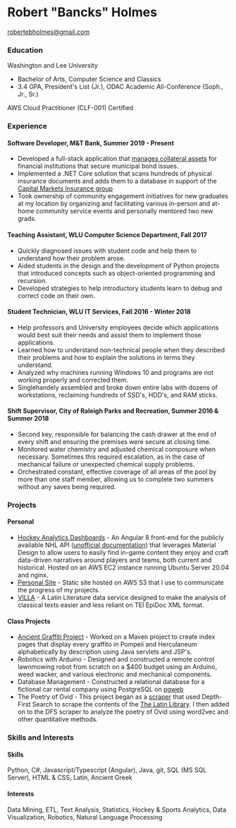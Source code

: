 # Robert "Bancks" Holmes
robertebholmes@gmail.com

### Education
Washington and Lee University
* Bachelor of Arts, Computer Science and Classics
* 3.4 GPA, President's List (Jr.), ODAC Academic All-Conference (Soph., Jr., Sr.)

AWS Cloud Practitioner (CLF-001) Certified

### Experience
#### Software Developer, M&T Bank, Summer 2019 - Present
* Developed a full-stack application that [manages collateral assets](https://www3.wilmingtontrust.com/corporate-institutional/institutional-custody-administrative-services.html) for financial institutions that secure municipal bond issues.
* Implemented a .NET Core solution that scans hundreds of physical insurance documents and adds them to a database in support of the [Capital Markets Insurance group](https://www3.wilmingtontrust.com/corporate-institutional/capital-markets-structured-finance/capital-markets-insurance.html) 
* Took ownership of community engagement initiatives for new graduates at my location by organizing and facilitating various in-person and at-home community service events and personally mentored two new grads.

#### Teaching Assistant, WLU Computer Science Department, Fall 2017
* Quickly diagnosed issues with student code and help them to understand how their problem arose.
* Aided students in the design and the development of Python projects that introduced concepts such as object-oriented programming and recursion.
* Developed strategies to help introductory students learn to debug and correct code on their own.

#### Student Technician, WLU IT Services, Fall 2016 - Winter 2018
* Help professors and University employees decide which applications would best suit their needs and assist them to implement those applications.
* Learned how to understand non-technical people when they described their problems and how to explain the solutions in terms they understand.
* Analyzed why machines running Windows 10 and programs are not working properly and corrected them.
* Singlehandely assembled and broke down entire labs with dozens of workstations, reclaiming hundreds of SSD's, HDD's, and RAM sticks. 

#### Shift Supervisor, City of Raleigh Parks and Recreation, Summer 2016 & Summer 2018
* Second key, responsible for balancing the cash drawer at the end of every shift and ensuring the premises were secure at closing time.
* Monitored water chemistry and adjusted chemical composure when necessary. Sometimes this required escalation, as in the case of mechanical failure or unexpected chemical supply problems.
* Orchestrated constant, effective coverage of all areas of the pool by more than one staff member, allowing us to complete two summers without any saves being required. 

### Projects
#### Personal
* [Hockey Analytics Dashboards](http://hockeydashboards.net) - An Angular 8 front-end for the publicly available NHL API ([unofficial documentation](https://github.com/dword4/nhlapi#game-ids)) that leverages Material Design to allow users to easily find in-game content they enjoy and craft data-driven narratives around players and teams, both current and historical. Hosted on an AWS EC2 instance running Ubuntu Server 20.04 and nginx.
* [Personal Site](http://bancksholmes.com) - Static site hosted on AWS S3 that I use to communicate the progress of my projects.
* [VILLA](http://bancksholmes.com/posts/2020/11/24/VILLA-database.html) - A Latin Literature data service designed to make the analysis of classical texts easier and less reliant on TEI EpiDoc XML format.

#### Class Projects
* [Ancient Graffiti Project](http://ancientgraffiti.org/about/) - Worked on a Maven project to create index pages  that display every graffito in Pompeii and Herculaneum alphabetically by description using Java servlets and JSP's.
* Robotics with Arduino - Designed and constructed a remote control lawnmowing robot from scratch on a $400 budget using an Arduino, weed wacker, and various electronic and mechanical components.
* Database Management - Constructed a relational database for a fictional car rental company using PostgreSQL on [pgweb](https://github.com/sosedoff/pgweb)
* The Poetry of Ovid - This project began as a [scraper](https://github.com/holmesr19/Classics_scraper) that used Depth-First Search to scrape the contents of the [The Latin Library](theLatinLibrary.com). I then added on to the DFS scraper to analyze the poetry of Ovid using word2vec and other quantitative methods. 

### Skills and Interests
#### Skills 
Python, C#, Javascript/Typescript (Angular), Java, git, SQL (MS SQL Server), HTML & CSS, Latin, Ancient Greek

#### Interests
Data Mining, ETL, Text Analysis, Statistics, Hockey & Sports Analytics, Data Visualization, Robotics, Natural Language Processing
